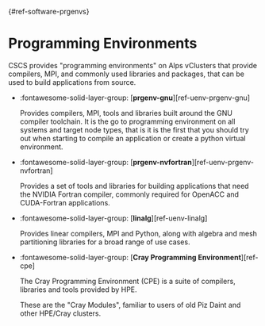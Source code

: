 [](){#ref-software-prgenvs}
# Programming Environments

CSCS provides "programming environments" on Alps vClusters that provide compilers, MPI, and commonly used libraries and packages, that can be used to build applications from source.

<div class="grid cards" markdown>

-   :fontawesome-solid-layer-group: [__prgenv-gnu__][ref-uenv-prgenv-gnu]

    Provides compilers, MPI, tools and libraries built around the GNU compiler toolchain.
    It is the go to programming environment on all systems and target node types, that is it is the first that you should try out when starting to compile an application or create a python virtual environment.

-   :fontawesome-solid-layer-group: [__prgenv-nvfortran__][ref-uenv-prgenv-nvfortran]

    Provides a set of tools and libraries for building applications that need the NVIDIA Fortran compiler, commonly required for OpenACC and CUDA-Fortran applications.

-   :fontawesome-solid-layer-group: [__linalg__][ref-uenv-linalg]

    Provides linear compilers, MPI and Python, along with algebra and mesh partitioning libraries for a broad range of use cases.

-   :fontawesome-solid-layer-group: [__Cray Programming Environment__][ref-cpe]

    The Cray Programming Environment (CPE) is a suite of compilers, libraries and tools provided by HPE.

    These are the "Cray Modules", familiar to users of old Piz Daint and other HPE/Cray clusters.

</div>

